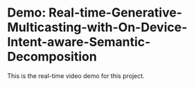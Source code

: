 # Demo: Real-time-Generative-Multicasting-with-On-Device-Intent-aware-Semantic-Decomposition
This is the real-time video demo for this project.
